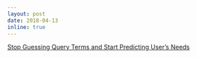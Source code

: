 ```yaml
---
layout: post
date: 2018-04-13
inline: true
---
```


[Stop Guessing Query Terms and Start Predicting User’s Needs](https://patents.google.com/patent/US9940362B2/en)
